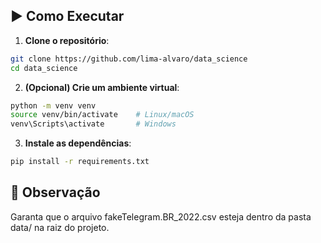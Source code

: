## ▶️ Como Executar

1. **Clone o repositório**:
```bash
git clone https://github.com/lima-alvaro/data_science
cd data_science
```

2. **(Opcional) Crie um ambiente virtual**:

```bash
python -m venv venv
source venv/bin/activate    # Linux/macOS
venv\Scripts\activate       # Windows
```

3. **Instale as dependências**:

```bash
pip install -r requirements.txt
```

## 📝 Observação

Garanta que o arquivo fakeTelegram.BR_2022.csv esteja dentro da pasta data/ na raiz do projeto.